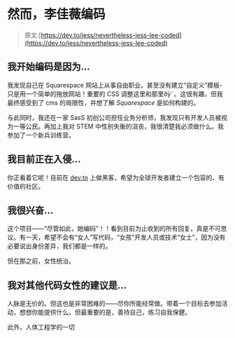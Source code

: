 # 然而，李佳薇编码

> 原文:[https://dev.to/jess/nevertheless-jess-lee-coded](https://dev.to/jess/nevertheless-jess-lee-coded)

## [](#i-began-coding-because)我开始编码是因为...

我发现自己在 Squarespace 网站上从事自由职业。甚至没有建立“自定义”模板-只是用一个简单的拖放网站！重要的 CSS 调整这里和那里ðÿ˜。这很有趣，但我最终感受到了 cms 的局限性，并想了解 *Squarespace* 是如何构建的。

与此同时，我还在一家 SasS 初创公司担任业务分析师，我发现只有开发人员被视为一等公民。再加上我对 STEM 中性别失衡的沮丧，我很清楚我必须做什么。我参加了一个新兵训练营。

## [](#im-currently-hacking-on)我目前正在入侵...

你正看着它呢！目前在 [dev.to](http://dev.to) 上做黑客，希望为全球开发者建立一个包容的、有价值的社区。

## [](#im-excited-about)我很兴奋...

这个项目——“尽管如此，她编码”！！看到目前为止收到的所有回复，真是不可思议。有一天，希望不会有“女人”写代码，“女孩”开发人员或技术“女士”，因为没有必要说出身份差异，我们都是一样的。

但在那之前，女性统治。

## [](#my-advice-for-other-women-who-code-is)我对其他代码女性的建议是...

人脉是无价的。但这也是非常困难的——尽你所能经常做。带着一个目标去参加活动，想想你能提供什么。但最重要的是，善待自己，练习自我保健。

此外，人体工程学的一切